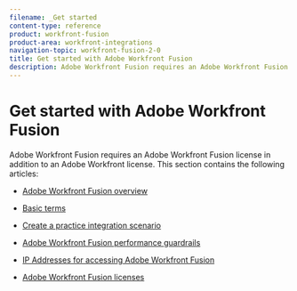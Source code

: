 ```yaml
---
filename: _Get started
content-type: reference
product: workfront-fusion
product-area: workfront-integrations
navigation-topic: workfront-fusion-2-0
title: Get started with Adobe Workfront Fusion
description: Adobe Workfront Fusion requires an Adobe Workfront Fusion license in addition to an Adobe Workfront license.
---
```


# Get started with Adobe Workfront Fusion

Adobe Workfront Fusion requires an Adobe Workfront Fusion license in addition to an Adobe Workfront license.
This section contains the following articles:

* [Adobe Workfront Fusion overview](../../workfront-fusion/get-started/workfront-fusion-overview.md) 
* [Basic terms](../../workfront-fusion/get-started/basic-terms.md)

  <!--
  <li data-mc-conditions="QuicksilverOrClassic.Draft mode"><a href="../../workfront-fusion/get-started/create-a-practice-automation-scenario.md" class="MCXref xref" xrefformat="{para}">Create a practice automation scenario</a> </li>
  -->

* [Create a practice integration scenario](../../workfront-fusion/get-started/create-a-practice-scenario.md) 
* [Adobe Workfront Fusion performance guardrails](../../workfront-fusion/get-started/fusion-performance-guardrails.md) 
* [IP Addresses for accessing Adobe Workfront Fusion](../../workfront-fusion/get-started/ip-addresses-for-fusion.md) 
* [Adobe Workfront Fusion licenses](../../workfront-fusion/get-started/license-automation-vs-integration.md)

